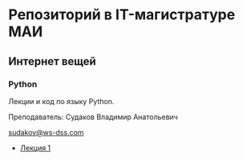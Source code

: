 # Репозиторий в IT-магистратуре МАИ

## Интернет вещей

### Python

Лекции и код по языку Python.

Преподаватель: Судаков Владимир Анатольевич

sudakov@ws-dss.com

* [Лекция 1](https://github.com/MaximDmitrievich/IT-master/blob/master/Python/Lection/Lection_1_7_9_2019.md)
